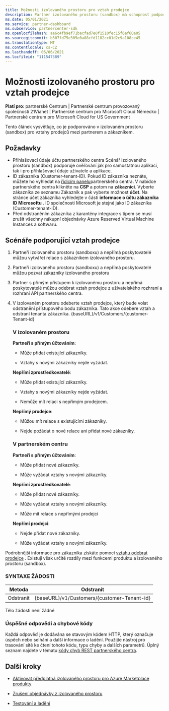 ```yaml
---
title: Možnosti izolovaného prostoru pro vztah prodejce
description: Partner izolovaného prostoru (sandbox) má schopnost podporovat vztahy mezi partnerem a zákazníkem.
ms.date: 05/01/2021
ms.service: partner-dashboard
ms.subservice: partnercenter-sdk
ms.openlocfilehash: aa6c4fb9ef71bacfad7e0f1510fec15f6af60a05
ms.sourcegitcommit: b307fd75e305e0a88cfd1182cc01d2c9a108ce45
ms.translationtype: MT
ms.contentlocale: cs-CZ
ms.lasthandoff: 06/06/2021
ms.locfileid: "111547389"
---
```

# <a name="sandbox-capabilities-for-reseller-relationship"></a>Možnosti izolovaného prostoru pro vztah prodejce

**Platí pro**: partnerské Centrum | Partnerské centrum provozovaný společností 21Vianet | Partnerské centrum pro Microsoft Cloud Německo | Partnerské centrum pro Microsoft Cloud for US Government

Tento článek vysvětluje, co je podporováno v izolovaném prostoru (sandbox) pro vztahy prodejců mezi partnerem a zákazníkem. 

## <a name="prerequisites"></a>Požadavky

- Přihlašovací údaje účtu partnerského centra Scénář izolovaného prostoru (sandbox) podporuje ověřování jak pro samostatnou aplikaci, tak i pro přihlašovací údaje uživatele a aplikace.
- ID zákazníka (Customer-tenant-ID). Pokud ID zákazníka neznáte, můžete ho vyhledat na [řídicím panelu](https://partner.microsoft.com/dashboard/home)partnerského centra. V nabídce partnerského centra klikněte na **CSP** a potom na **zákazníci**. Vyberte zákazníka ze seznamu Zákazník a pak vyberte možnost **účet**. Na stránce účet zákazníka vyhledejte v části **informace o účtu zákazníka** **ID Microsoftu** . ID společnosti Microsoft je stejné jako ID zákazníka (Customer-tenant-ID).
- Před odstraněním zákazníka z karantény integrace s tipem se musí zrušit všechny nákupní objednávky Azure Reserved Virtual Machine Instances a softwaru.

## <a name="scenarios-supporting-reseller-relationship"></a>Scénáře podporující vztah prodejce

1.  Partneři izolovaného prostoru (sandboxu) a nepřímá poskytovatelé můžou vytvářet relace s zákazníkem izolovaného prostoru. 
2.  Partneři izolovaného prostoru (sandboxu) a nepřímá poskytovatelé můžou pozvat zákazníky izolovaného prostoru

3. Partner s přímým přístupem k izolovanému prostoru a nepřímá poskytovatelé můžou odebrat vztah prodejce z uživatelského rozhraní a rozhraní API partnerského centra.

4. V izolovaném prostoru odeberte vztah prodejce, který bude volat odstranění přístupového bodu zákazníka. Tato akce odebere vztah a odstraní tenanta zákazníka. {baseURL}/v1/Customers/{customer-Tenant-id}


    ### <a name="in-the-sandbox"></a>V izolovaném prostoru

    **Partneři s přímým účtováním**:

    - Může přidat existující zákazníky.

    - Vztahy s novými zákazníky nejde vyžádat.

    **Nepřímí zprostředkovatelé**:

    - Může přidat existující zákazníky.

    - Vztahy s novými zákazníky nejde vyžádat.

    - Nemůže mít relaci s nepřímým prodejcem.

    **Nepřímý prodejce**: 

    -   Můžou mít relace s existujícími zákazníky.

    -   Nejde požádat o nové relace ani přidat nové zákazníky.

    ### <a name="in-partner-center"></a>V partnerském centru

    **Partneři s přímým účtováním**:

    -   Může přidat nové zákazníky.

    -   Může vyžádat vztahy s novými zákazníky.

    **Nepřímí zprostředkovatelé**:

    -   Může přidat nové zákazníky.

    -   Může vyžádat vztahy s novými zákazníky.

    -   Může mít relace s nepřímými prodejci

    **Nepřímí prodejci**:

    -   Nejde přidat nové zákazníky.

    -   Může vyžádat vztahy s novými zákazníky.


Podrobnější informace pro zákazníka získáte pomocí [vztahu odebrat prodejce](remove-a-reseller-relationship-with-a-customer.md) . Existují však určité rozdíly mezi funkcemi produktu a izolovaného prostoru (sandbox).

### <a name="request-syntax"></a>SYNTAXE ŽÁDOSTI

|**Metoda**|**Odstranit**|
|-------------|------------|
|Odstranit|{baseURL}/v1/Customers/{customer-Tenant-id} |

Tělo žádosti není žádné

### <a name="response-success-and-error-codes"></a>Úspěšné odpovědi a chybové kódy

Každá odpověď je dodávána se stavovým kódem HTTP, který označuje úspěch nebo selhání a další informace o ladění. Použijte nástroj pro trasování sítě ke čtení tohoto kódu, typu chyby a dalších parametrů. Úplný seznam najdete v tématu [kódy chyb REST partnerského centra](./error-codes.md).

## <a name="next-steps"></a>Další kroky

- [Aktivovat předplatná izolovaného prostoru pro Azure Marketplace produkty](activate-sandbox-subscription-azure-marketplace-products.md)

- [Zrušení objednávky z izolovaného prostoru](cancel-an-order-from-the-integration-sandbox.md)

- [Testování a ladění](test-and-debug.md)